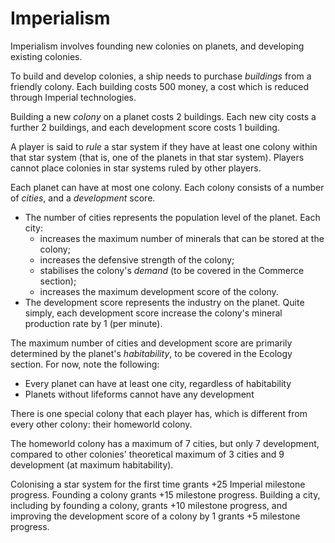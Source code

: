 # Imperialism

Imperialism involves founding new colonies on planets, and developing existing colonies. 

To build and develop colonies, a ship needs to purchase *buildings* from a friendly colony. Each building costs 500
money, a cost which is reduced through Imperial technologies.

Building a new *colony* on a planet costs 2 buildings. Each new city costs a further 2 buildings, and each development score costs 1 
building. 

A player is said to *rule* a star system if they have at least one colony within that star system (that is, one of the 
planets in that star system). Players cannot place colonies in star systems ruled by other players.

Each planet can have at most one colony. Each colony consists of a number of *cities*, and a *development* score.
 - The number of cities represents the population level of the planet. Each city:
   - increases the maximum number of minerals that can be stored at the colony;
   - increases the defensive strength of the colony;
   - stabilises the colony's *demand* (to be covered in the Commerce section);
   - increases the maximum development score of the colony.
 - The development score represents the industry on the planet. Quite simply, each development score increase the colony's mineral production rate by 1 (per minute).

The maximum number of cities and development score are primarily determined by the planet's *habitability*, to be 
covered in the Ecology section. For now, note the following:
 - Every planet can have at least one city, regardless of habitability
 - Planets without lifeforms cannot have any development

There is one special colony that each player has, which is different from every other colony: their homeworld colony. 

The homeworld colony has a maximum of 7 cities, but only 7 development, compared to other colonies' theoretical 
maximum of 3 cities and 9 development (at maximum habitability). 

Colonising a star system for the first time grants +25 Imperial milestone progress. Founding a colony grants +15 
milestone progress. Building a city, including by founding a colony, grants +10 milestone progress, and improving the 
development score of a colony by 1 grants +5 milestone progress.
